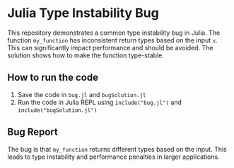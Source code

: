 # Julia Type Instability Bug

This repository demonstrates a common type instability bug in Julia.  The function `my_function` has inconsistent return types based on the input `x`.  This can significantly impact performance and should be avoided.  The solution shows how to make the function type-stable.

## How to run the code

1. Save the code in `bug.jl` and `bugSolution.jl`
2. Run the code in Julia REPL using `include("bug.jl")` and `include("bugSolution.jl")`

## Bug Report

The bug is that `my_function` returns different types based on the input.  This leads to type instability and performance penalties in larger applications.